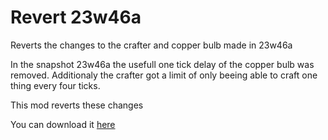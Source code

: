 # Revert 23w46a
Reverts the changes to the crafter and copper bulb made in 23w46a

In the snapshot 23w46a the usefull one tick delay of the copper bulb was removed. Additionaly the crafter got a limit of only beeing able to craft one thing every four ticks.

This mod reverts these changes

You can download it [here](https://modrinth.com/mod/revert-23w46a)
